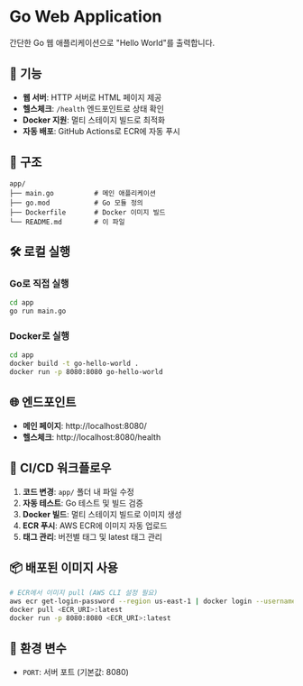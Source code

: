 # Go Web Application

간단한 Go 웹 애플리케이션으로 "Hello World"를 출력합니다.

## 🚀 기능

- **웹 서버**: HTTP 서버로 HTML 페이지 제공
- **헬스체크**: `/health` 엔드포인트로 상태 확인
- **Docker 지원**: 멀티 스테이지 빌드로 최적화
- **자동 배포**: GitHub Actions로 ECR에 자동 푸시

## 📁 구조

```
app/
├── main.go          # 메인 애플리케이션
├── go.mod           # Go 모듈 정의
├── Dockerfile       # Docker 이미지 빌드
└── README.md        # 이 파일
```

## 🛠️ 로컬 실행

### Go로 직접 실행
```bash
cd app
go run main.go
```

### Docker로 실행
```bash
cd app
docker build -t go-hello-world .
docker run -p 8080:8080 go-hello-world
```

## 🌐 엔드포인트

- **메인 페이지**: http://localhost:8080/
- **헬스체크**: http://localhost:8080/health

## 🔄 CI/CD 워크플로우

1. **코드 변경**: `app/` 폴더 내 파일 수정
2. **자동 테스트**: Go 테스트 및 빌드 검증
3. **Docker 빌드**: 멀티 스테이지 빌드로 이미지 생성
4. **ECR 푸시**: AWS ECR에 이미지 자동 업로드
5. **태그 관리**: 버전별 태그 및 latest 태그 관리

## 📦 배포된 이미지 사용

```bash
# ECR에서 이미지 pull (AWS CLI 설정 필요)
aws ecr get-login-password --region us-east-1 | docker login --username AWS --password-stdin <ECR_URI>
docker pull <ECR_URI>:latest
docker run -p 8080:8080 <ECR_URI>:latest
```

## 🔧 환경 변수

- `PORT`: 서버 포트 (기본값: 8080)